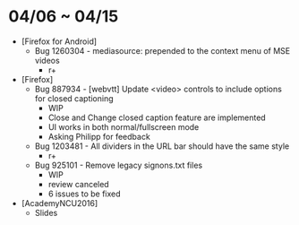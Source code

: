 # 04/06 ~ 04/15

- [Firefox for Android]
  - Bug 1260304 - mediasource: prepended to the context menu of MSE videos
    - r+
- [Firefox]
  - Bug 887934 - [webvtt] Update \<video\> controls to include options for closed captioning
    - WIP
    - Close and Change closed caption feature are implemented
    - UI works in both normal/fullscreen mode
    - Asking Philipp for feedback
  - Bug 1203481 - All dividers in the URL bar should have the same style
    - r+
  - Bug 925101 - Remove legacy signons.txt files
    - WIP
    - review canceled
    - 6 issues to be fixed
- [AcademyNCU2016]
    - Slides
